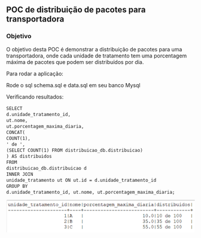 ## POC de distribuição de pacotes para transportadora

### Objetivo
O objetivo desta POC é demonstrar a distribuição de 
pacotes para uma transportadora, onde cada unidade de tratamento tem uma porcentagem 
máxima de pacotes que podem ser distribuídos por dia.

Para rodar a aplicação: 

Rode o sql schema.sql e data.sql em seu banco Mysql

Verificando resultados:
```
SELECT
d.unidade_tratamento_id,
ut.nome,
ut.porcentagem_maxima_diaria,
CONCAT(
COUNT(1),
' de ',
(SELECT COUNT(1) FROM distribuicao_db.distribuicao)
) AS distribuidos
FROM
distribuicao_db.distribuicao d
INNER JOIN
unidade_tratamento ut ON ut.id = d.unidade_tratamento_id
GROUP BY
d.unidade_tratamento_id, ut.nome, ut.porcentagem_maxima_diaria;
```


![img.png](img.png)